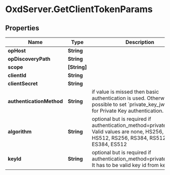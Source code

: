 # OxdServer.GetClientTokenParams

## Properties
Name | Type | Description | Notes
------------ | ------------- | ------------- | -------------
**opHost** | **String** |  | 
**opDiscoveryPath** | **String** |  | [optional] 
**scope** | **[String]** |  | [optional] 
**clientId** | **String** |  | 
**clientSecret** | **String** |  | 
**authenticationMethod** | **String** | if value is missed then basic authentication is used. Otherwise it&#39;s possible to set &#x60;private_key_jwt&#x60; value for Private Key authentication. | [optional] 
**algorithm** | **String** | optional but is required if authentication_method&#x3D;private_key_jwt. Valid values are none, HS256, HS384, HS512, RS256, RS384, RS512, ES256, ES384, ES512 | [optional] 
**keyId** | **String** | optional but is required if authentication_method&#x3D;private_key_jwt. It has to be valid key id from key store. | [optional] 


